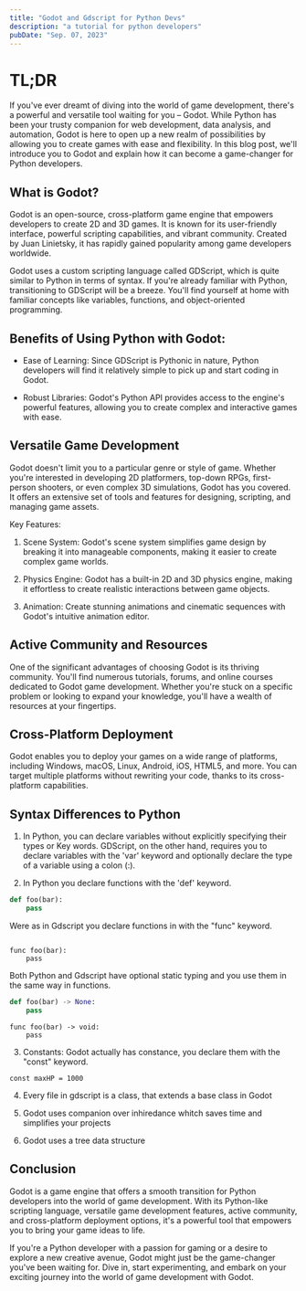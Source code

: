 ```yaml
---
title: "Godot and Gdscript for Python Devs"
description: "a tutorial for python developers"
pubDate: "Sep. 07, 2023"
---
```


# TL;DR 

If you've ever dreamt of diving into the world of game development, there's a powerful and versatile tool waiting for you – Godot. While Python has been your trusty companion for web development, data analysis, and automation, Godot is here to open up a new realm of possibilities by allowing you to create games with ease and flexibility. In this blog post, we'll introduce you to Godot and explain how it can become a game-changer for Python developers.

## What is Godot?
Godot is an open-source, cross-platform game engine that empowers developers to create 2D and 3D games. It is known for its user-friendly interface, powerful scripting capabilities, and vibrant community. Created by Juan Linietsky, it has rapidly gained popularity among game developers worldwide.

Godot uses a custom scripting language called GDScript, which is quite similar to Python in terms of syntax. If you're already familiar with Python, transitioning to GDScript will be a breeze. You'll find yourself at home with familiar concepts like variables, functions, and object-oriented programming.

## Benefits of Using Python with Godot:
* Ease of Learning: Since GDScript is Pythonic in nature, Python developers will find it relatively simple to pick up and start coding in Godot.

* Robust Libraries: Godot's Python API provides access to the engine's powerful features, allowing you to create complex and interactive games with ease.

## Versatile Game Development
Godot doesn't limit you to a particular genre or style of game. Whether you're interested in developing 2D platformers, top-down RPGs, first-person shooters, or even complex 3D simulations, Godot has you covered. It offers an extensive set of tools and features for designing, scripting, and managing game assets.

Key Features:
1. Scene System: Godot's scene system simplifies game design by breaking it into manageable components, making it easier to create complex game worlds.

2. Physics Engine: Godot has a built-in 2D and 3D physics engine, making it effortless to create realistic interactions between game objects.

3. Animation: Create stunning animations and cinematic sequences with Godot's intuitive animation editor.

## Active Community and Resources

One of the significant advantages of choosing Godot is its thriving community. You'll find numerous tutorials, forums, and online courses dedicated to Godot game development. Whether you're stuck on a specific problem or looking to expand your knowledge, you'll have a wealth of resources at your fingertips.

## Cross-Platform Deployment

Godot enables you to deploy your games on a wide range of platforms, including Windows, macOS, Linux, Android, iOS, HTML5, and more. You can target multiple platforms without rewriting your code, thanks to its cross-platform capabilities.

## Syntax Differences to Python

1. In Python, you can declare variables without explicitly specifying their types or Key words. 
GDScript, on the other hand, requires you to declare variables with the 'var' keyword and optionally declare the type of a variable using a colon (:).

2. In Python you declare functions with the 'def' keyword.

```python
def foo(bar):
    pass
```
Were as in Gdscript you declare functions in with the "func" keyword.

```gdscript

func foo(bar):
    pass
```

Both Python and Gdscript have optional static typing and you use them in the same way in functions.

```python
def foo(bar) -> None:
    pass
```
```gdscript
func foo(bar) -> void:
    pass
```

3. Constants: Godot actually has constance, you declare them with the "const" keyword.

```gdscript
const maxHP = 1000
```

4. Every file in gdscript is a class, that extends a base class in Godot

5. Godot uses companion over inhiredance whitch saves time and simplifies your projects

6. Godot uses a tree data structure


## Conclusion

Godot is a game engine that offers a smooth transition for Python developers into the world of game development. With its Python-like scripting language, versatile game development features, active community, and cross-platform deployment options, it's a powerful tool that empowers you to bring your game ideas to life.

If you're a Python developer with a passion for gaming or a desire to explore a new creative avenue, Godot might just be the game-changer you've been waiting for. Dive in, start experimenting, and embark on your exciting journey into the world of game development with Godot.
